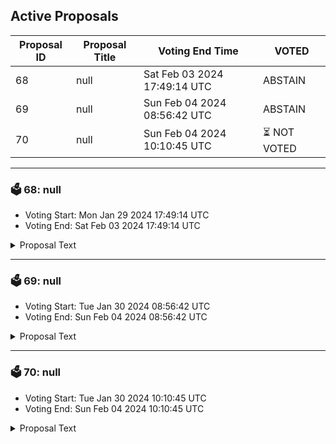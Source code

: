 ## Active Proposals

| Proposal ID | Proposal Title | Voting End Time | VOTED |
|-------------|----------------|-----------------|-------|
| 68 | null | Sat Feb 03 2024 17:49:14 UTC | ABSTAIN |
| 69 | null | Sun Feb 04 2024 08:56:42 UTC | ABSTAIN |
| 70 | null | Sun Feb 04 2024 10:10:45 UTC | ⏳ NOT VOTED |

---

### 🗳 68: null
- Voting Start: Mon Jan 29 2024 17:49:14 UTC
- Voting End: Sat Feb 03 2024 17:49:14 UTC

<details>
<summary>Proposal Text</summary>
 
null
</details>

---

### 🗳 69: null
- Voting Start: Tue Jan 30 2024 08:56:42 UTC
- Voting End: Sun Feb 04 2024 08:56:42 UTC

<details>
<summary>Proposal Text</summary>
 
null
</details>

---

### 🗳 70: null
- Voting Start: Tue Jan 30 2024 10:10:45 UTC
- Voting End: Sun Feb 04 2024 10:10:45 UTC

<details>
<summary>Proposal Text</summary>
 
null
</details>
